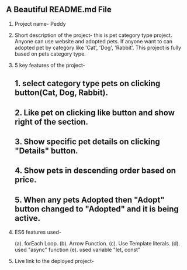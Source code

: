 ## A Beautiful README.md File

1. Project name- Peddy

2. Short description of the project- this is pet category type project.
   Anyone can use website and adopted pets. If anyone want to can adopted pet by category
   like 'Cat', 'Dog', 'Rabbit'. This project is fully based on pets category type.

3. 5 key features of the project-

   ## 1. select category type pets on clicking button(Cat, Dog, Rabbit).

   ## 2. Like pet on clicking like button and show right of the section.

   ## 3. Show specific pet details on clicking "Details" button.

   ## 4. Show pets in descending order based on price.

   ## 5. When any pets Adopted then "Adopt" button changed to "Adopted" and it is being active.

4. ES6 features used-

   (a). forEach Loop.
   (b). Arrow Function.
   (c). Use Template literals.
   (d). used "async" function
   (e). used variable "let, const"

5. Live link to the deployed project-
